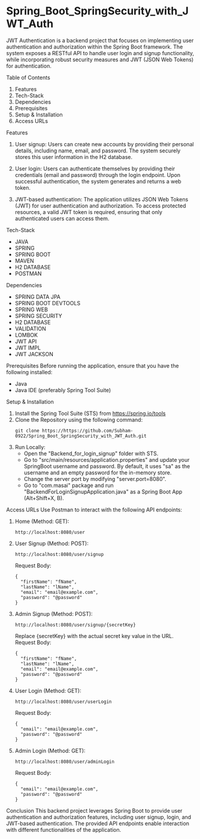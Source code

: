 # Spring_Boot_SpringSecurity_with_JWT_Auth
JWT Authentication is a backend project that focuses on implementing user authentication and authorization within the Spring Boot framework. The system exposes a RESTful API to handle user login and signup functionality, while incorporating robust security measures and JWT (JSON Web Tokens) for authentication.

Table of Contents
1. Features
2. Tech-Stack
3. Dependencies
4. Prerequisites
5. Setup & Installation
6. Access URLs

Features
1. User signup: Users can create new accounts by providing their personal details, including name, email, and password. The system securely stores this user information in the H2 database.

2. User login: Users can authenticate themselves by providing their credentials (email and password) through the login endpoint. Upon successful authentication, the system generates and returns a web token.

3. JWT-based authentication: The application utilizes JSON Web Tokens (JWT) for user authentication and authorization. To access protected resources, a valid JWT token is required, ensuring that only authenticated users can access them.

Tech-Stack
- JAVA
- SPRING
- SPRING BOOT
- MAVEN
- H2 DATABASE
- POSTMAN

Dependencies
- SPRING DATA JPA
- SPRING BOOT DEVTOOLS
- SPRING WEB
- SPRING SECURITY
- H2 DATABASE
- VALIDATION
- LOMBOK
- JWT API
- JWT IMPL
- JWT JACKSON

Prerequisites
Before running the application, ensure that you have the following installed:
- Java
- Java IDE (preferably Spring Tool Suite)

Setup & Installation
1. Install the Spring Tool Suite (STS) from https://spring.io/tools
2. Clone the Repository using the following command:
   ```
   git clone https://https://github.com/Subham-0922/Spring_Boot_SpringSecurity_with_JWT_Auth.git
   ```
3. Run Locally:
   - Open the "Backend_for_login_signup" folder with STS.
   - Go to "src/main/resources/application.properties" and update your SpringBoot username and password. By default, it uses "sa" as the username and an empty password for the in-memory store.
   - Change the server port by modifying "server.port=8080".
   - Go to "com.masai" package and run "BackendForLoginSignupApplication.java" as a Spring Boot App (Alt+Shift+X, B).

Access URLs
Use Postman to interact with the following API endpoints:

1. Home (Method: GET):
   ```
   http://localhost:8080/user
   ```

2. User Signup (Method: POST):
   ```
   http://localhost:8080/user/signup
   ```
   Request Body:
   ```
   {
     "firstName": "fName",
     "lastName": "lName",
     "email": "email@example.com",
     "password": "@password"
   }
   
3. Admin Signup (Method: POST):
   ```
   http://localhost:8080/user/signup/{secretKey}
   ```
   Replace {secretKey} with the actual secret key value in the URL.
   Request Body:
   ```
   {
     "firstName": "fName",
     "lastName": "lName",
     "email": "email@example.com",
     "password": "@password"
   }
   
4. User Login (Method: GET):
   ```
   http://localhost:8080/user/userLogin
   ```
   Request Body:
   ```
   {
     "email": "email@example.com",
     "password": "@password"
   }

5. Admin Login (Method: GET):
   ```
   http://localhost:8080/user/adminLogin
   ```
   Request Body:
   ```
   {
     "email": "email@example.com",
     "password": "@password"
   }

Conclusion
This backend project leverages Spring Boot to provide user authentication and authorization features, including user signup, login, and JWT-based authentication. The provided API endpoints enable interaction with different functionalities of the application.
